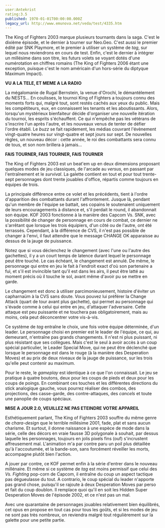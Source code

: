 ```yaml
---
user:Antekrist
rating:3.5
published: 1970-01-01T00:00:00.000Z
legacy_url: http://www.emunova.net/veda/test/4335.htm
---
```

The King of Fighters 2003 marque plusieurs tournants dans la saga. C'est le dixième épisode, et le dernier à tourner sur Neo.Geo. C'est aussi le premier édité par SNK Playmore, et le premier à utiliser un système de _tag_, sur lequel nous reviendrons en cours de test. Enfin, c'est le dernier à intégrer un millésime dans son titre, les futurs volets se voyant dotés d'une numérotation en chiffres romains (The King of Fighters 2006 étant une exception, puisque c'est le nom américain d'un hors-série du diptyque Maximum Impact).  

  

**VU A LA TELE, ET MEME A LA RADIO**  

La mégalomanie de Rugal Bernstein, la venue d'Orochi, le démantèlement du NESTS... En coulisses, le tournoi King of Fighters a toujours connu des moments forts qui, malgré tout, sont restés cachés aux yeux du public. Mais les compétiteurs, eux, en connaissent les tenants et les aboutissants. Alors, lorsqu'un mystérieux bienfaiteur décide d'organiser une nouvelle itération du tournoi, les esprits s'échauffent. Ce qui n'empêche pas les vétérans de s'inscrire l'un après l'autre, et les nouveaux venus de tenter de défier l'ordre établi. Le _buzz_ se fait rapidement, les médias couvrant l'évènement vingt-quatre heures sur vingt-quatre et sept jours sur sept. De nouvelles règles, un nouveau décor : cette année, le roi des combattants sera connu de tous, et son nom brillera à jamais...  

  

**FAIS TOURNER, FAIS TOURNER, FAIS TOURNER**  

The King of Fighters 2003 est un beat'em up en deux dimensions proposant quelques modes de jeu classiques, de l'arcade au _versus_, en passant par l'entraînement et le _survival_. La galette contient en tout et pour tout trente-sept personnages dont trente jouables d'office, répartis comme toujours en équipes de trois.  

  

La principale différence entre ce volet et les précédents, tient à l'ordre d'apparition des combattants durant l'affrontement. Jusque là, pendant qu'un membre de l'équipe se battait, ses copains le soutenaient uniquement de leurs encouragements à distance et, s'il perdait le round, il abandonnait son équipe. KOF 2003 fonctionne à la manière des Capcom Vs. SNK, avec la possibilité de changer de personnage en cours de combat, ce dernier ne s'arrêtant que lorsque les trois équipiers, d'un côté ou de l'autre, ont été terrassés. Cependant, à la différence de CVS, il n'est pas possible de changer à l'envi, il faut attendre que le message CHANGE OK apparaisse au dessus de la jauge de puissance.   

Notez que si vous déclenchez le changement (avec l'une ou l'autre des gachettes), il y a un court temps de latence durant lequel le personnage peut être touché. Le cas échéant, le changement est annulé. De même, le personnage qui entre en jeu le fait à l'endroit exact d'où son partenaire a fui, et s'il est invincible tant qu'il est dans les airs, il peut être latté au moment précis où il touche le sol, avant même d'avoir pu se mettre en garde.  

Le changement est donc à utiliser parcimonieusement, histoire d'éviter un capharnaüm à la CVS sans doute. Vous pouvez lui préférer la Change Attack (quart de tour avant plus gachette), qui permet au personnage qui s'évade comme à celui qui entre en jeu, d'attaquer l'adversaire. Cette attaque est peu puissante et ne touchera pas obligatoirement, mais au moins, cela peut déconcentrer votre vis-à-vis.  

  

Ce système de _tag_ entraîne le choix, une fois votre équipe déterminée, d'un leader. Le personnage choisi en premier est le leader de l'équipe, ce qui, au demeurant, n'entraîne pas grands changements. Il n'est ni plus puissant, ni plus résistant que ses collègues. Mais c'est le seul à avoir accès à un coup spécial particulier, le Leader Special Move, qui ne peut être déclenché que lorsque le personnage est dans le rouge (à la manière des Desperation Moves) et au prix de deux niveaux de la jauge de puissance, sur les trois qu'elle peut contenir au maximum.  

Pour le reste, le _gameplay_ est identique à ce que l'on connaissait. Le jeu se pratique à quatre boutons, deux pour les coups de pieds et deux pour les coups de poings. En combinant ces touches et les différentes directions du stick analogique gauche, vous pourrez réaliser des combos, des projections, des casse-garde, des contre-attaques, des _cancels_ et toute une panoplie de coups spéciaux.  

  

**MISE A JOUR 2.0, VEUILLEZ NE PAS ETEINDRE VOTRE APPAREIL**  

Esthétiquement parlant, The King of Fighters 2003 souffre du même genre de _chara-design_ que le terrible millésime 2001, fade, plat et sans aucun charisme. Et surtout, il donne naissance à une espèce de mode dans la série, celle des décors en vraie fausse 3D polygonale à souhait, par dessus laquelle les personnages, toujours en jolis pixels fins (ouf) s'incrustent affreusement mal. L'animation m'a par contre paru un poil plus détaillée qu'à l'accoutumée, et la bande-son, sans forcément réveiller les morts, accompagne plutôt bien l'action.  

A jouer par contre, ce KOF permet enfin à la série d'entrer dans le nouveau millénaire. Et même si ce système de _tag_ est moins permissif que celui des _Vs. Fighting_ pop-corn de Capcom, il entraîne du coup un aspect tactique pas dégueulasse du tout. A contrario, le coup spécial du leader n'apporte pas grand chose, puisqu'il se rajoute à deux Desperation Moves par perso et fait du coup doublon. Il remplace quoi qu'il en soit les Hidden Super Desperation Moves de l'épisode 2002, et ce n'est pas un mal.  

Avec une quarantaine de personnages jouables relativement bien équilibrés, cet opus en propose en tout cas pour tous les goûts, et si les modes de jeu ne sont pas très nombreux, on reviendra malgré tout régulièrement sur la galette pour une petite partie.